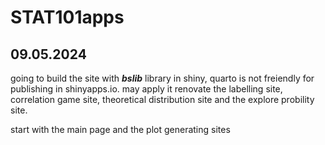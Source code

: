 # STAT101apps

## 09.05.2024
going to build the site with ***bslib*** library in shiny, quarto is not freiendly for publishing in shinyapps.io. may apply it renovate the labelling site, correlation game site, theoretical distribution site and the explore probility site.

start with the main page and the plot generating sites
